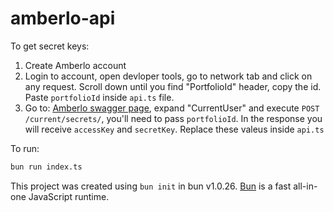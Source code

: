 # amberlo-api

To get secret keys:

1. Create Amberlo account
2. Login to account, open devloper tools, go to network tab and click on any request. Scroll down until you find "PortfolioId" header, copy the id. Paste `portfolioId` inside `api.ts` file.
3. Go to: [Amberlo swagger page](https://app.amberlo.io/login/docs/index.html), expand "CurrentUser" and execute `POST /current/secrets/`, you'll need to pass `portfolioId`. In the response you will receive `accessKey` and `secretKey`. Replace these valeus inside `api.ts`

To run:

```bash
bun run index.ts
```

This project was created using `bun init` in bun v1.0.26. [Bun](https://bun.sh) is a fast all-in-one JavaScript runtime.
